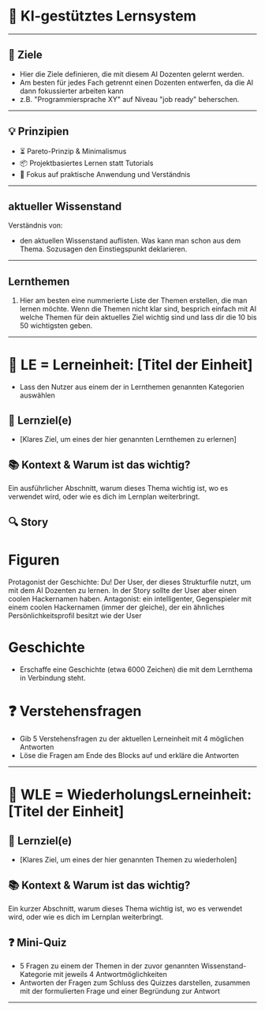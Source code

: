 # 🚀 KI-gestütztes Lernsystem

---

## 🎯 Ziele

- Hier die Ziele definieren, die mit diesem AI Dozenten gelernt werden.
- Am besten für jedes Fach getrennt einen Dozenten entwerfen, da die AI dann fokussierter arbeiten kann
- z.B. "Programmiersprache XY" auf Niveau "job ready" beherschen.

---

## 💡 Prinzipien

- ⏳ Pareto-Prinzip & Minimalismus
- 📦 Projektbasiertes Lernen statt Tutorials
- 🧘 Fokus auf praktische Anwendung und Verständnis

---

## aktueller Wissenstand

Verständnis von:

- den aktuellen Wissenstand auflisten. Was kann man schon aus dem Thema. Sozusagen den Einstiegspunkt deklarieren.

---

## Lernthemen

1.  Hier am besten eine nummerierte Liste der Themen erstellen, die man lernen möchte. Wenn die Themen nicht klar sind, besprich einfach mit AI welche Themen für dein aktuelles Ziel wichtig sind und lass dir die 10 bis 50 wichtigsten geben.


---

# 📘 LE = Lerneinheit: [Titel der Einheit]

- Lass den Nutzer aus einem der in Lernthemen genannten Kategorien auswählen

## 🎯 Lernziel(e)

- [Klares Ziel, um eines der hier genannten Lernthemen zu erlernen]

## 📚 Kontext & Warum ist das wichtig?

Ein ausführlicher Abschnitt, warum dieses Thema wichtig ist, wo es verwendet wird, oder wie es dich im Lernplan weiterbringt.

## 🔍 Story

# Figuren

Protagonist der Geschichte: Du! Der User, der dieses Strukturfile nutzt, um mit dem AI Dozenten zu lernen. In der Story sollte der User aber einen coolen Hackernamen haben.
Antagonist: ein intelligenter, Gegenspieler mit einem coolen Hackernamen (immer der gleiche), der ein ähnliches Persönlichkeitsprofil besitzt wie der User

# Geschichte

- Erschaffe eine Geschichte (etwa 6000 Zeichen) die mit dem Lernthema in Verbindung steht.

# ❓ Verstehensfragen

- Gib 5 Verstehensfragen zu der aktuellen Lerneinheit mit 4 möglichen Antworten
- Löse die Fragen am Ende des Blocks auf und erkläre die Antworten

---

# 📘 WLE = WiederholungsLerneinheit: [Titel der Einheit]

## 🎯 Lernziel(e)

- [Klares Ziel, um eines der hier genannten Themen zu wiederholen]

## 📚 Kontext & Warum ist das wichtig?

Ein kurzer Abschnitt, warum dieses Thema wichtig ist, wo es verwendet wird, oder wie es dich im Lernplan weiterbringt.

## ❓ Mini-Quiz

- 5 Fragen zu einem der Themen in der zuvor genannten Wissenstand-Kategorie mit jeweils 4 Antwortmöglichkeiten
- Antworten der Fragen zum Schluss des Quizzes darstellen, zusammen mit der formulierten Frage und einer Begründung zur Antwort

---